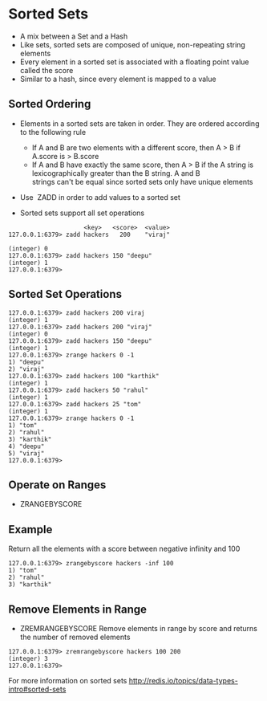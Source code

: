 # Sorted Sets

- A mix between a Set and a Hash
- Like sets, sorted sets are composed of unique, non-repeating string elements
- Every element in a sorted set is associated with a floating point value  called the score 
- Similar to a hash, since every element is mapped to a value


## Sorted Ordering

- Elements in a sorted sets are taken in order. They are ordered according to the following rule
  - If A and B are two elements with a different score, then A > B if A.score is > B.score
  - If A and B have exactly the same score, then A > B if the A string is lexicographically greater than the B string. A and B    
    strings can't be equal since sorted sets only have unique elements

- Use  ZADD in order to add values to a sorted set
- Sorted sets support all set operations


```
                     <key>   <score>  <value>
127.0.0.1:6379> zadd hackers   200    "viraj"

(integer) 0
127.0.0.1:6379> zadd hackers 150 "deepu"
(integer) 1
127.0.0.1:6379>
```

## Sorted Set Operations

```
127.0.0.1:6379> zadd hackers 200 viraj
(integer) 1
127.0.0.1:6379> zadd hackers 200 "viraj"
(integer) 0
127.0.0.1:6379> zadd hackers 150 "deepu"
(integer) 1
127.0.0.1:6379> zrange hackers 0 -1
1) "deepu"
2) "viraj"
127.0.0.1:6379> zadd hackers 100 "karthik"
(integer) 1
127.0.0.1:6379> zadd hackers 50 "rahul"
(integer) 1
127.0.0.1:6379> zadd hackers 25 "tom"
(integer) 1
127.0.0.1:6379> zrange hackers 0 -1
1) "tom"
2) "rahul"
3) "karthik"
4) "deepu"
5) "viraj"
127.0.0.1:6379> 
```

## Operate on Ranges

- ZRANGEBYSCORE 

## Example 
Return all the elements with a score between negative infinity and 100

```
127.0.0.1:6379> zrangebyscore hackers -inf 100 
1) "tom"
2) "rahul"
3) "karthik"
```

## Remove Elements in Range

- ZREMRANGEBYSCORE
Remove elements in range by score and returns the number of removed elements

```
127.0.0.1:6379> zremrangebyscore hackers 100 200
(integer) 3
127.0.0.1:6379> 
```




For more information on sorted sets http://redis.io/topics/data-types-intro#sorted-sets 



```
